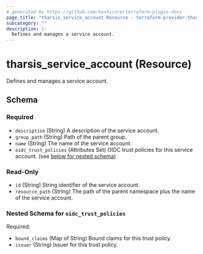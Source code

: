 ```yaml
---
# generated by https://github.com/hashicorp/terraform-plugin-docs
page_title: "tharsis_service_account Resource - terraform-provider-tharsis"
subcategory: ""
description: |-
  Defines and manages a service account.
---
```


# tharsis_service_account (Resource)

Defines and manages a service account.



<!-- schema generated by tfplugindocs -->
## Schema

### Required

- `description` (String) A description of the service account.
- `group_path` (String) Path of the parent group.
- `name` (String) The name of the service account.
- `oidc_trust_policies` (Attributes Set) OIDC trust policies for this service account. (see [below for nested schema](#nestedatt--oidc_trust_policies))

### Read-Only

- `id` (String) String identifier of the service account.
- `resource_path` (String) The path of the parent namespace plus the name of the service account.

<a id="nestedatt--oidc_trust_policies"></a>
### Nested Schema for `oidc_trust_policies`

Required:

- `bound_claims` (Map of String) Bound claims for this trust policy.
- `issuer` (String) Issuer for this trust policy.


